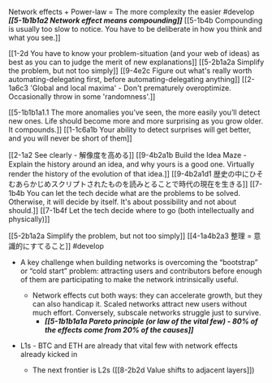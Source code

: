 Network effects + Power-law = The more complexity the easier #develop 
	***[[5-1b1b1a2 Network effect means compounding]]***
		[[5-1b4b Compounding is usually too slow to notice. You have to be deliberate in how you think and what you see.]]

[[1-2d You have to know your problem-situation (and your web of ideas) as best as you can to judge the merit of new explanations]]
	[[5-2b1a2a Simplify the problem, but not too simply]]
		[[9-4e2c Figure out what's really worth automating-delegating first, before automating-delegating anything]]
			[[2-1a6c3 'Global and local maxima' - Don't prematurely overoptimize. Occasionally throw in some 'randomness'.]]

[[5-1b1b1a1.1 The more anomalies you’ve seen, the more easily you’ll detect new ones. Life should become more and more surprising as you grow older. It compounds.]]
	[[1-1c6a1b Your ability to detect surprises will get better, and you will never be short of them]]

[[2-1a2 See clearly - 解像度を高める]]
	[[9-4b2a1b Build the Idea Maze - Explain the history around an idea, and why yours is a good one. Virtually render the history of the evolution of that idea.]]
		[[9-4b2a1d1 歴史の中にひそむあらかじめスクリプトされたものを読みとることで時代の現在を生きる]]
	[[7-1b4b You can let the tech decide what are the problems to be solved. Otherwise, it will decide by itself. It's about possibility and not about should.]]
		[[7-1b4f Let the tech decide where to go (both intellectually and physically)]]

[[5-2b1a2a Simplify the problem, but not too simply]]
	[[4-1a4b2a3 整理 = 意識的にすてること]] #develop 

- A key challenge when building networks is overcoming the “bootstrap” or “cold start” problem: attracting users and contributors before enough of them are participating to make the network intrinsically useful.
	- Network effects cut both ways: they can accelerate growth, but they can also handicap it. Scaled networks attract new users without much effort. Conversely, subscale networks struggle just to survive.
		- ***[[5-1b1b1a1a Pareto principle (or law of the vital few) - 80% of the effects come from 20% of the causes]]***

- L1s - BTC and ETH are already that vital few with network effects already kicked in
	- The next frontier is L2s ([[8-2b2d Value shifts to adjacent layers]])